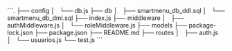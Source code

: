 ´´´.
├── config
│   └── db.js
├── db
│   ├── smartmenu_db_ddl.sql
│   └── smartmenu_db_dml.sql
├── index.js
├── middleware
│   ├── authMiddleware.js
│   └── roleMiddleware.js
├── models
├── package-lock.json
├── package.json
├── README.md
├── routes
│   ├── auth.js
│   └── usuarios.js
└── test.js
´´´
